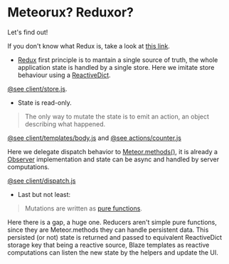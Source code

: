 # Meteorux? Reduxor?
Let's find out!

If you don't know what Redux is, take a look at [this link](http://rackt.github.io/redux/).

* [Redux](http://rackt.github.io/redux/) first principle is to mantain a single source of truth, the whole application state is handled by a single store.
Here we imitate store behaviour using a [ReactiveDict](https://atmospherejs.com/meteor/reactive-dict).

[@see client/store.js](client/store.js).

* State is read-only.

> The only way to mutate the state is to emit an action, an object describing what happened.

[@see client/templates/body.js](client/templates/body.js) and [@see actions/counter.js](actions/counter.js)

Here we delegate dispatch behavior to [Meteor.methods()](http://docs.meteor.com/#/full/meteor_methods), it is already a [Observer](https://en.wikipedia.org/wiki/Observer_pattern) implementation and state can be async and handled by server computations.

[@see client/dispatch.js](client/dispatch.js)

* Last but not least: 

> Mutations are written as [pure functions](https://en.wikipedia.org/wiki/Pure_function).

Here there is a gap, a huge one. Reducers aren't simple pure functions, since they are Meteor.methods they can handle persistent data. This persisted (or not) state is returned and passed to equivalent ReactiveDict storage key that being a reactive source, Blaze templates as reactive computations can listen the new state by the helpers and update the UI.
